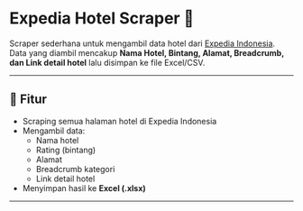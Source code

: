 # Expedia Hotel Scraper 🏨

Scraper sederhana untuk mengambil data hotel dari [Expedia Indonesia](https://www.expedia.co.id).  
Data yang diambil mencakup **Nama Hotel, Bintang, Alamat, Breadcrumb, dan Link detail hotel** lalu disimpan ke file Excel/CSV.

---

## 🚀 Fitur
- Scraping semua halaman hotel di Expedia Indonesia
- Mengambil data:
  - Nama hotel
  - Rating (bintang)
  - Alamat
  - Breadcrumb kategori
  - Link detail hotel
- Menyimpan hasil ke **Excel (.xlsx)**

---